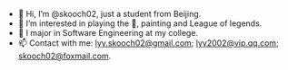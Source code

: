 - 👋 Hi, I’m @skooch02, just a student from Beijing.
- 👀 I’m interested in playing the 🎸, painting and League of legends.
- 🌱 I major in Software Engineering at my college.
- 📫 Contact with me: lyy.skooch02@gmail.com; lyy2002@vip.qq.com; skooch02@foxmail.com.
